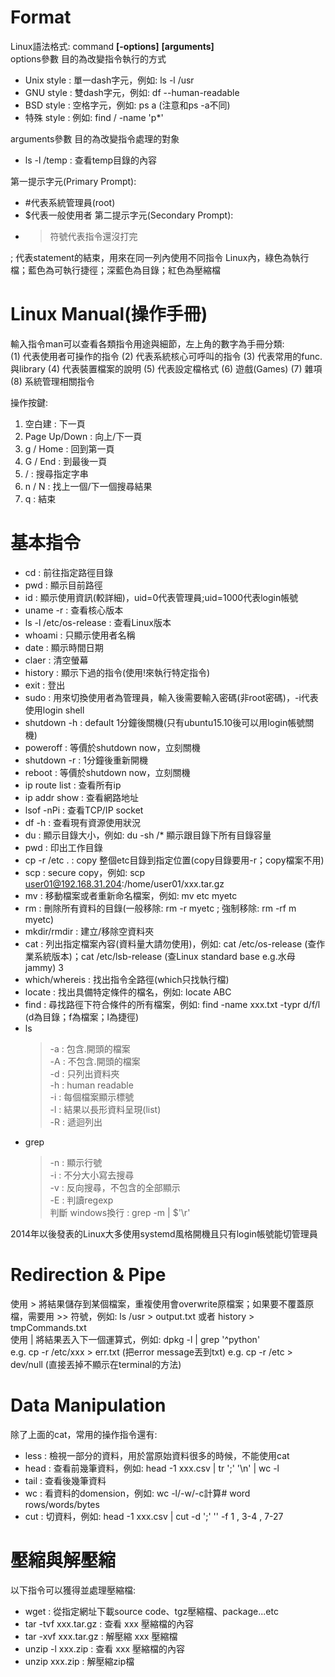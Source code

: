 # Format
Linux語法格式: command **[-options]** **[arguments]**  
options參數 目的為改變指令執行的方式
  -   Unix style : 單一dash字元，例如: ls -l /usr
  -   GNU style : 雙dash字元，例如: df --human-readable
  -   BSD style : 空格字元，例如: ps a (注意和ps -a不同)
  -   特殊 style : 例如: find / -name 'p*'

arguments參數 目的為改變指令處理的對象
  - ls -l /temp : 查看temp目錄的內容

第一提示字元(Primary Prompt):  
  - #代表系統管理員(root)
  - $代表一般使用者
第二提示字元(Secondary Prompt):
  - > 符號代表指令還沒打完

; 代表statement的結束，用來在同一列內使用不同指令
Linux內，綠色為執行檔；藍色為可執行捷徑；深藍色為目錄；紅色為壓縮檔

# Linux Manual(操作手冊)
輸入指令man可以查看各類指令用途與細節，左上角的數字為手冊分類:  
(1) 代表使用者可操作的指令
(2) 代表系統核心可呼叫的指令
(3) 代表常用的func.與library
(4) 代表裝置檔案的說明
(5) 代表設定檔格式
(6) 遊戲(Games)
(7) 雜項
(8) 系統管理相關指令

操作按鍵:  
1. 空白建 : 下一頁
2. Page Up/Down : 向上/下一頁
3. g / Home : 回到第一頁
4. G / End : 到最後一頁
5. / : 搜尋指定字串
6. n / N : 找上一個/下一個搜尋結果
7. q : 結束

# 基本指令
- cd : 前往指定路徑目錄
- pwd : 顯示目前路徑
- id : 顯示使用資訊(較詳細)，uid=0代表管理員;uid=1000代表login帳號
- uname -r : 查看核心版本
- ls -l /etc/os-release : 查看Linux版本
- whoami : 只顯示使用者名稱
- date : 顯示時間日期
- claer : 清空螢幕
- history : 顯示下過的指令(使用!<command number>來執行特定指令)
- exit : 登出
- sudo : 用來切換使用者為管理員，輸入後需要輸入密碼(非root密碼)，-i代表使用login shell
- shutdown -h : default 1分鐘後關機(只有ubuntu15.10後可以用login帳號關機)
- poweroff : 等價於shutdown now，立刻關機
- shutdown -r : 1分鐘後重新開機
- reboot : 等價於shutdown now，立刻關機
- ip route list : 查看所有ip
- ip addr show : 查看網路地址
- lsof -nPi : 查看TCP/IP socket
- df -h : 查看現有資源使用狀況
- du : 顯示目錄大小，例如: du -sh /* 顯示跟目錄下所有目錄容量
- pwd : 印出工作目錄
- cp -r /etc . : copy 整個etc目錄到指定位置(copy目錄要用-r；copy檔案不用)
- scp : secure copy，例如: scp user01@192.168.31.204:/home/user01/xxx.tar.gz
- mv : 移動檔案或者重新命名檔案，例如: mv etc myetc
- rm : 刪除所有資料的目錄(一般移除: rm -r myetc ; 強制移除: rm -rf m myetc) 
- mkdir/rmdir : 建立/移除空資料夾
- cat : 列出指定檔案內容(資料量大請勿使用)，例如: cat /etc/os-release (查作業系統版本)；cat /etc/lsb-release (查Linux standard base e.g.水母jammy) 3
- which/whereis : 找出指令全路徑(which只找執行檔)
- locate : 找出具備特定條件的檔名，例如: locate ABC
- find : 尋找路徑下符合條件的所有檔案，例如: find -name xxx.txt -typr d/f/l (d為目錄；f為檔案；l為捷徑)
- ls 
  > -a : 包含.開頭的檔案  
  > -A : 不包含.開頭的檔案  
  > -d : 只列出資料夾  
  > -h : human readable  
  > -i : 每個檔案顯示標號  
  > -l : 結果以長形資料呈現(list)  
  > -R : 遞迴列出  
- grep
  > -n : 顯示行號  
  > -i : 不分大小寫去搜尋  
  > -v : 反向搜尋，不包含的全部顯示  
  > -E : 判讀regexp  
  > 判斷 windows換行 : grep -m | $'\r'  

2014年以後發表的Linux大多使用systemd風格開機且只有login帳號能切管理員

# Redirection & Pipe
使用 > 將結果儲存到某個檔案，重複使用會overwrite原檔案；如果要不覆蓋原檔，需要用 >> 符號，例如: ls /usr > output.txt 或者 history > tmpCommands.txt  
使用 | 將結果丟入下一個運算式，例如: dpkg -l | grep '^python'  
e.g. cp -r /etc/xxx > err.txt (把error message丟到txt)
e.g. cp -r /etc > dev/null (直接丟掉不顯示在terminal的方法)

# Data Manipulation
除了上面的cat，常用的操作指令還有:
 - less : 檢視一部分的資料，用於當原始資料很多的時候，不能使用cat
 - head : 查看前幾筆資料，例如: head -1 xxx.csv | tr ';' '\n' | wc -l
 - tail : 查看後幾筆資料
 - wc : 看資料的domension，例如: wc -l/-w/-c計算# word rows/words/bytes
 - cut : 切資料，例如: head -1 xxx.csv | cut -d ';' '' -f 1 , 3-4 , 7-27

# 壓縮與解壓縮
以下指令可以獲得並處理壓縮檔:
  - wget : 從指定網址下載source code、tgz壓縮檔、package...etc
  - tar -tvf xxx.tar.gz : 查看 xxx 壓縮檔的內容
  - tar -xvf xxx.tar.gz : 解壓縮 xxx 壓縮檔
  - unzip -l xxx.zip : 查看 xxx 壓縮檔的內容
  - unzip xxx.zip : 解壓縮zip檔
